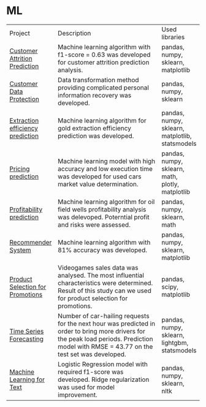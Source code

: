 # ML
<table width=100% valign=top >
  <tr>
    <td width=25%>Project</td>
    <td>Description</td>
    <td width=20%>Used libraries</td>
  </tr>
        <tr>
    <td><a href="https://github.com/Jul876876/ML/tree/main/Customer%20Attrition%20Prediction">Customer Attrition Prediction</a></td>
    <td>Machine learning algorithm with f1-score = 0.63 was developed for customer attrition prediction analysis.</td>
    <td>pandas, numpy, sklearn, matplotlib</td>
  </tr>
      <tr>
    <td><a href="https://github.com/Jul876876/ML/tree/main/Customer%20Data%20Protection">Customer Data Protection</a></td>
    <td>Data transformation method providing complicated personal information recovery was developed.</td>
    <td>pandas, numpy, sklearn</td>
  </tr>
    <tr>
    <td><a href="https://github.com/Jul876876/ML/tree/main/Extraction%20efficiency%20prediction">Extraction efficiency prediction</a></td>
    <td>Machine learning algorithm for gold extraction efficiency prediction was developed.</td>
    <td>pandas, numpy, sklearn, matplotlib, statsmodels</td>
  </tr>
  <tr>
    <td><a href="https://github.com/Jul876876/ML/tree/main/Pricing%20prediction">Pricing prediction</a></td>
    <td>Machine learning model with high accuracy and low execution time was developed for used cars market value determination.</td>
    <td>pandas, numpy, sklearn, math, plotly, matplotlib</td>
  </tr>
  <tr>
    <td><a href="https://github.com/Jul876876/ML/tree/main/Profitability%20prediction">Profitability prediction</a></td>
    <td>Machine learning algorithm for oil field wells profitability analysis was delevoped. Poterntial profit and risks were assessed.</td>
    <td>pandas, numpy, sklearn, math</td>
  </tr>
  <tr>
    <td><a href="https://github.com/Jul876876/ML/tree/main/Recommender%20System">Recommender System</a></td>
    <td>Machine learning algorithm with 81% accuracy was developed.</td>
    <td>pandas, numpy, sklearn, matplotlib</td>
  </tr>
  <tr>
    <td><a href="https://github.com/Jul876876/ML/tree/main/Product%20Selection%20for%20Promotions">Product Selection for Promotions</a></td>
    <td>Videogames sales data was analysed. The most influential characteristics were determined. Result of this study can we used for product selection for promotions.</td>
    <td>pandas, scipy, matplotlib</td>
  </tr>
  <tr>
    <td><a href="https://github.com/Jul876876/ML/tree/main/Time%20Series%20Forecasting">Time Series Forecasting</a></td>
    <td>Number of car-hailing requests for the next hour was predicted in order to bring more drivers for the peak load periods. Prediction model with RMSE = 43.77 on the test set was developed.</td>
    <td>pandas, numpy, sklearn, lightgbm, statsmodels</td>
  </tr>
  <tr>
    <td><a href="https://github.com/Jul876876/ML/tree/main/Machine%20Learning%20for%20Text">Machine Learning for Text</a></td>
    <td>Logistic Regression model with required f1-score was developed. Ridge regularization was used for model improvement.</td>
    <td>pandas, numpy, sklearn, nltk</td>
  </tr>
